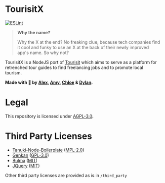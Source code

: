 # TourisitX
[![ESLint](https://github.com/Tokinoharu/TourisitX/actions/workflows/ESLinting.yml/badge.svg)](https://github.com/Tokinoharu/TourisitX/actions/workflows/ESLinting.yml)

> **Why the name?**
>
> Why the X at the end? No freaking clue, because tech companies find it cool and funky to use an X at the back of their newly improved app's name. So why not?

TourisitX is a NodeJS port of [Tourisit](https://github.com/Tokinoharu/Tourisit) which aims to serve as a platform for retrenched tour guides to find freelancing jobs and to promote local tourism.

**Made with 💖 by [Alex](https://github.com/Alexc09), [Amy](https://github.com/BuilderAmy), [Chloe](https://github.com/chloryfish) & [Dylan](https://github.com/Dylankjy).**

# Legal
This repository is licensed under [AGPL-3.0](https://github.com/Tokinoharu/TourisitX/blob/main/LICENSE).

# Third Party Licenses
- [Tanuki-Node-Boilerplate](https://github.com/TanukiHQ/Tanuki-Node-Boilerplate) ([MPL-2.0](https://github.com/TanukiHQ/Tanuki-Node-Boilerplate/blob/main/LICENSE))
- [Genkan](https://github.com/TanukiHQ/Genkan) ([GPL-3.0](https://github.com/TanukiHQ/Genkan/blob/main/LICENSE))
- [Bulma](https://github.com/jgthms/bulma) ([MIT](https://github.com/jgthms/bulma/blob/master/LICENSE))
- [JQuery](https://github.com/jquery/jquery) ([MIT](https://github.com/jquery/jquery/blob/main/LICENSE.txt))

Other third party licenses are provided as is in `/third_party`
